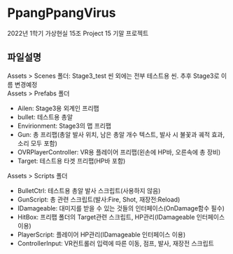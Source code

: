 # PpangPpangVirus
2022년 1학기 가상현실 15조 Project 15 기말 프로젝트  
  
## 파일설명  
Assets > Scenes 폴더: Stage3_test 씬 외에는 전부 테스트용 씬. 추후 Stage3로 이름 변경예정  
Assets > Prefabs 폴더  
 - Ailen: Stage3용 외계인 프리팹  
 - bullet: 테스트용 총알  
 - Envirionment: Stage3의 맵 프리팹  
 - Gun: 총 프리팹(총알 발사 위치, 남은 총알 개수 텍스트, 발사 시 불꽃과 궤적 효과, 소리 모두 포함)  
 - OVRPlayerController: VR용 플레이어 프리팹(왼손에 HP바, 오른속에 총 장비)  
 - Target: 테스트용 타겟 프리팹(HP바 포함)  
  
Assets > Scripts 폴더  
 - BulletCtrl: 테스트용 총알 발사 스크립트(사용하지 않음)  
 - GunScript: 총 관련 스크립트(발사:Fire, Shot, 재장전:Reload)  
 - IDamageable: 대미지를 받을 수 있는 것들의 인터페이스(OnDamage함수 필수)  
 - HitBox: 프리팹 폴더의 Target관련 스크립트, HP관리(IDamageable 인터페이스 이용)  
 - PlayerScript: 플레이어 HP관리(IDamageable 인터페이스 이용)  
 - ControllerInput: VR컨트롤러 입력에 따른 이동, 점프, 발사, 재장전 스크립트 
